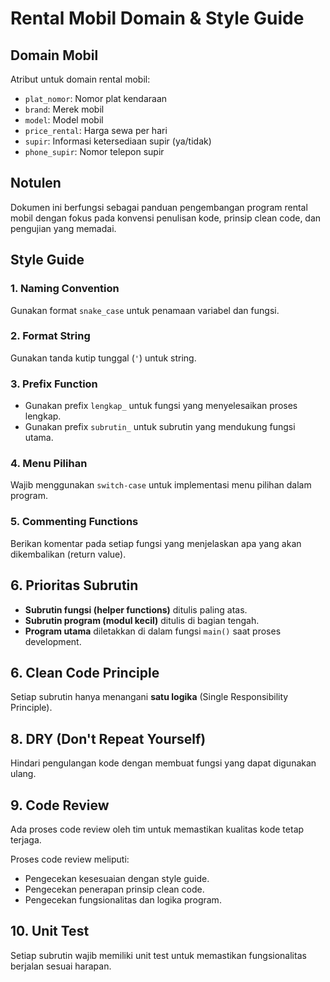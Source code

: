 # Rental Mobil Domain & Style Guide

## Domain Mobil

Atribut untuk domain rental mobil:

- `plat_nomor`: Nomor plat kendaraan
- `brand`: Merek mobil
- `model`: Model mobil
- `price_rental`: Harga sewa per hari
- `supir`: Informasi ketersediaan supir (ya/tidak)
- `phone_supir`: Nomor telepon supir

## Notulen

Dokumen ini berfungsi sebagai panduan pengembangan program rental mobil dengan fokus pada konvensi penulisan kode, prinsip clean code, dan pengujian yang memadai.

## Style Guide

### 1. Naming Convention

Gunakan format `snake_case` untuk penamaan variabel dan fungsi.

### 2. Format String

Gunakan tanda kutip tunggal (`'`) untuk string.

### 3. Prefix Function

- Gunakan prefix `lengkap_` untuk fungsi yang menyelesaikan proses lengkap.
- Gunakan prefix `subrutin_` untuk subrutin yang mendukung fungsi utama.

### 4. Menu Pilihan

Wajib menggunakan `switch-case` untuk implementasi menu pilihan dalam program.

### 5. Commenting Functions

Berikan komentar pada setiap fungsi yang menjelaskan apa yang akan dikembalikan (return value).

## 6. Prioritas Subrutin

- **Subrutin fungsi (helper functions)** ditulis paling atas.
- **Subrutin program (modul kecil)** ditulis di bagian tengah.
- **Program utama** diletakkan di dalam fungsi `main()` saat proses development.

## 6. Clean Code Principle

Setiap subrutin hanya menangani **satu logika** (Single Responsibility Principle).


## 8. DRY (Don't Repeat Yourself)
Hindari pengulangan kode dengan membuat fungsi yang dapat digunakan ulang.

## 9. Code Review

Ada proses code review oleh tim untuk memastikan kualitas kode tetap terjaga.

Proses code review meliputi:

- Pengecekan kesesuaian dengan style guide.
- Pengecekan penerapan prinsip clean code.
- Pengecekan fungsionalitas dan logika program.

## 10. Unit Test
Setiap subrutin wajib memiliki unit test untuk memastikan fungsionalitas berjalan sesuai harapan.